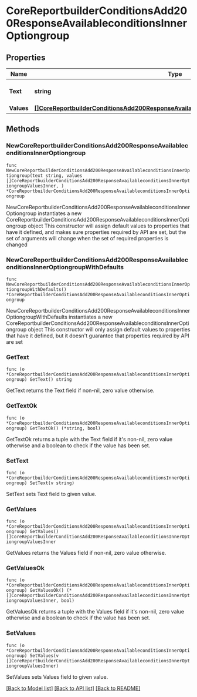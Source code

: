 # CoreReportbuilderConditionsAdd200ResponseAvailableconditionsInnerOptiongroup

## Properties

Name | Type | Description | Notes
------------ | ------------- | ------------- | -------------
**Text** | **string** | text | [default to "null"]
**Values** | [**[]CoreReportbuilderConditionsAdd200ResponseAvailableconditionsInnerOptiongroupValuesInner**](CoreReportbuilderConditionsAdd200ResponseAvailableconditionsInnerOptiongroupValuesInner.md) |  | 

## Methods

### NewCoreReportbuilderConditionsAdd200ResponseAvailableconditionsInnerOptiongroup

`func NewCoreReportbuilderConditionsAdd200ResponseAvailableconditionsInnerOptiongroup(text string, values []CoreReportbuilderConditionsAdd200ResponseAvailableconditionsInnerOptiongroupValuesInner, ) *CoreReportbuilderConditionsAdd200ResponseAvailableconditionsInnerOptiongroup`

NewCoreReportbuilderConditionsAdd200ResponseAvailableconditionsInnerOptiongroup instantiates a new CoreReportbuilderConditionsAdd200ResponseAvailableconditionsInnerOptiongroup object
This constructor will assign default values to properties that have it defined,
and makes sure properties required by API are set, but the set of arguments
will change when the set of required properties is changed

### NewCoreReportbuilderConditionsAdd200ResponseAvailableconditionsInnerOptiongroupWithDefaults

`func NewCoreReportbuilderConditionsAdd200ResponseAvailableconditionsInnerOptiongroupWithDefaults() *CoreReportbuilderConditionsAdd200ResponseAvailableconditionsInnerOptiongroup`

NewCoreReportbuilderConditionsAdd200ResponseAvailableconditionsInnerOptiongroupWithDefaults instantiates a new CoreReportbuilderConditionsAdd200ResponseAvailableconditionsInnerOptiongroup object
This constructor will only assign default values to properties that have it defined,
but it doesn't guarantee that properties required by API are set

### GetText

`func (o *CoreReportbuilderConditionsAdd200ResponseAvailableconditionsInnerOptiongroup) GetText() string`

GetText returns the Text field if non-nil, zero value otherwise.

### GetTextOk

`func (o *CoreReportbuilderConditionsAdd200ResponseAvailableconditionsInnerOptiongroup) GetTextOk() (*string, bool)`

GetTextOk returns a tuple with the Text field if it's non-nil, zero value otherwise
and a boolean to check if the value has been set.

### SetText

`func (o *CoreReportbuilderConditionsAdd200ResponseAvailableconditionsInnerOptiongroup) SetText(v string)`

SetText sets Text field to given value.


### GetValues

`func (o *CoreReportbuilderConditionsAdd200ResponseAvailableconditionsInnerOptiongroup) GetValues() []CoreReportbuilderConditionsAdd200ResponseAvailableconditionsInnerOptiongroupValuesInner`

GetValues returns the Values field if non-nil, zero value otherwise.

### GetValuesOk

`func (o *CoreReportbuilderConditionsAdd200ResponseAvailableconditionsInnerOptiongroup) GetValuesOk() (*[]CoreReportbuilderConditionsAdd200ResponseAvailableconditionsInnerOptiongroupValuesInner, bool)`

GetValuesOk returns a tuple with the Values field if it's non-nil, zero value otherwise
and a boolean to check if the value has been set.

### SetValues

`func (o *CoreReportbuilderConditionsAdd200ResponseAvailableconditionsInnerOptiongroup) SetValues(v []CoreReportbuilderConditionsAdd200ResponseAvailableconditionsInnerOptiongroupValuesInner)`

SetValues sets Values field to given value.



[[Back to Model list]](../README.md#documentation-for-models) [[Back to API list]](../README.md#documentation-for-api-endpoints) [[Back to README]](../README.md)


